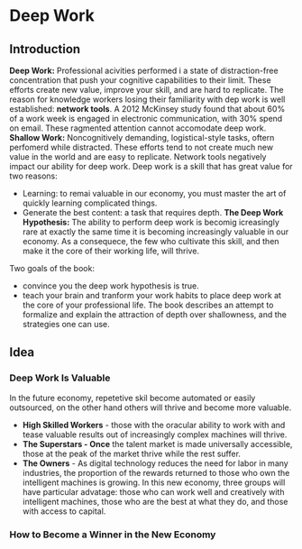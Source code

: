 # Deep Work

## Introduction
**Deep Work:** Professional acivities performed i a state of distraction-free concentration that push your cognitive capabilities to their limit. These efforts create new value, improve your skill, and are hard to replicate.
The reason for knowledge workers losing their familiarity with dep work is well established: **network tools**. A 2012 McKinsey study found that about 60% of a work week is engaged in electronic communication, with 30% spend on email.
These ragmented attention cannot accomodate deep work.
**Shallow Work:** Noncognitively demanding, logistical-style tasks, oftern perfomerd while distracted. These efforts tend to not create much new value in the world and are easy to replicate.
Network tools negatively impact our ability for deep work.
Deep work is a skill that has great value for two reasons:
- Learning: to remai valuable in our economy, you must master the art of quickly learning complicated things.
- Generate the best content: a task that requires depth.
**The Deep Work Hypothesis:** The ability to perform deep work is becomig icreasingly rare at exactly the same time it is becoming increasingly valuable in our economy. As a consequece, the few who cultivate this skill, and then make it the core of their working life, will thrive.

Two goals of the book:
- convince you the deep work hypothesis is true.
- teach your brain and tranform your work habits to place deep work at the core of your professional life.
The book describes an attempt to formalize and explain the attraction of depth over shallowness, and the strategies one can use.

## Idea
### Deep Work Is Valuable
In the future economy, repetetive skil become automated or easily outsourced, on the other hand others will thrive and become more valuable.
- **High Skilled Workers** - those with the oracular ability to work with and tease valuable results out of increasingly complex machines will thrive.
- **The Superstars - Once** the talent market is made universally accessible, those at the peak of the market thrive while the rest suffer.
- **The Owners** - As digital technology reduces the need for labor in many industries, the proportion of the rewards returned to those who own the intelligent machines is growing.
In this new economy, three groups will have particular advatage: those who can work well and creatively with intelligent machines, those who are the best at what they do, and those with access to capital.

### How to Become a Winner in the New Economy
